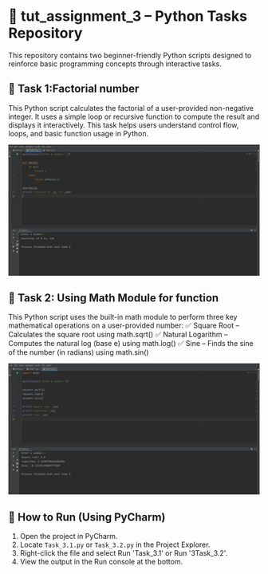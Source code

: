# 🐍 tut_assignment_3 – Python Tasks Repository

This repository contains two beginner-friendly Python scripts designed to reinforce basic programming concepts through interactive tasks.


## 📘 Task 1:Factorial number
This Python script calculates the factorial of a user-provided non-negative integer. It uses a simple loop or recursive function to compute the result and displays it interactively. This task helps users understand control flow, loops, and basic function usage in Python.

![Task 1](https://github.com/atelsingh/tut_assignment_3/blob/main/Task3.1.png)


## 📘 Task 2: Using Math Module for function

This Python script uses the built-in math module to perform three key mathematical operations on a user-provided number:
✅ Square Root – Calculates the square root using math.sqrt()
✅ Natural Logarithm – Computes the natural log (base e) using math.log()
✅ Sine – Finds the sine of the number (in radians) using math.sin()

![Task 2](https://github.com/atelsingh/tut_assignment_3/blob/main/Task3.2.png)

## 🚀 How to Run (Using PyCharm)

1. Open the project in PyCharm.
2. Locate `Task_3.1.py` or `Task_3.2.py` in the Project Explorer.
3. Right-click the file and select Run 'Task_3.1' or Run '3Task_3.2'.
4. View the output in the Run console at the bottom.
